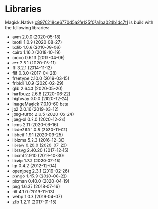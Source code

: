 # Libraries
Magick.Native [c8970218ce6770d5a2fe125f07a1ba024b1dc7f1](https://github.com/dlemstra/Magick.Native/commit/c8970218ce6770d5a2fe125f07a1ba024b1dc7f1) is build with the following libraries:

- aom 2.0.0 (2020-05-18)
- brotli 1.0.9 (2020-08-27)
- bzlib 1.0.6 (2010-09-06)
- cairo 1.16.0 (2018-10-19)
- croco 0.6.13 (2019-04-06)
- exr 2.5.1 (2020-05-11)
- ffi 3.2.1 (2014-11-12)
- flif 0.3.0 (2017-04-28)
- freetype 2.10.0 (2019-03-15)
- fribidi 1.0.9 (2020-02-29)
- glib 2.64.3 (2020-05-20)
- harfbuzz 2.6.8 (2020-06-22)
- highway 0.0.0 (2020-12-24)
- ImageMagick 7.0.10-60 beta
- jp2 2.0.16 (2019-03-12)
- jpeg-turbo 2.0.5 (2020-06-24)
- jpeg-xl 0.2.0 (2020-12-24)
- lcms 2.11 (2020-06-16)
- libde265 1.0.8 (2020-11-02)
- libheif 1.9.1 (2020-09-25)
- liblzma 5.2.3 (2016-12-30)
- libraw 0.20.0 (2020-07-23)
- librsvg 2.40.20 (2017-12-15)
- libxml 2.9.10 (2019-10-30)
- libzip 1.7.3 (2020-07-15)
- lqr 0.4.2 (2012-12-04)
- openjpeg 2.3.1 (2019-02-26)
- pango 1.45.3 (2020-06-22)
- pixman 0.40.0 (2020-04-19)
- png 1.6.37 (2018-07-16)
- tiff 4.1.0 (2019-11-03)
- webp 1.0.3 (2019-04-07)
- zlib 1.2.11 (2017-01-15)
